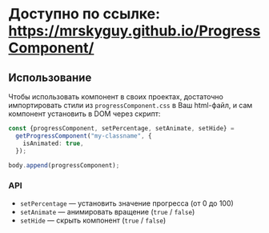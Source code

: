 # Доступно по ссылке: https://mrskyguy.github.io/ProgressComponent/

## Использование
Чтобы использовать компонент в своих проектах, достаточно импортировать стили из `progressComponent.css` в Ваш html-файл,
и сам компонент установить в DOM через скрипт:

```ts
const {progressComponent, setPercentage, setAnimate, setHide} =
  getProgressComponent("my-classname", {
    isAnimated: true,
  });

body.append(progressComponent);
```

### API
- `setPercentage` — установить значение прогресса (от 0 до 100)
- `setAnimate` — анимировать вращение (`true` / `false`)
- `setHide` — скрыть компонент (`true` / `false`)
